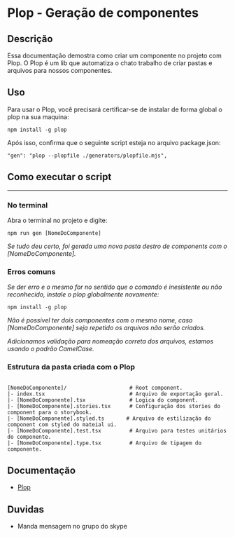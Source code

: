 
# Plop - Geração de componentes

## Descrição

Essa documentação demostra como criar um componente no projeto com Plop. O Plop é um lib que automatiza o chato trabalho de criar pastas e arquivos para nossos componentes.

## Uso

Para usar o Plop, você precisará certificar-se de instalar de forma global o plop na sua maquina:
```
npm install -g plop
```

Após isso, confirma que o seguinte script esteja no arquivo package.json:

```
"gen": "plop --plopfile ./generators/plopfile.mjs",
```
##  Como executar o script
---

### No terminal

Abra o terminal no projeto e digite:
```
npm run gen [NomeDoComponente]
```


*Se tudo deu certo, foi gerada uma nova pasta destro de components com o [NomeDoComponente].* 

### Erros comuns

*Se der erro e o mesmo for no sentido que o comando é inesistente ou não reconhecido, instale o plop globalmente novamente:*

```
npm install -g plop
```
*Não é possivel ter dois componentes com o mesmo nome, caso [NomeDoComponente] seja repetido os arquivos não serão criados.*

*Adicionamos validação para nomeação correta dos arquivos, estamos usando o padrão CamelCase.*


### Estrutura da pasta criada com o Plop

```

[NomeDoComponente]/                    # Root component.
|- index.tsx                           # Arquivo de exportação geral.
|- [NomeDoComponente].tsx              # Logica do component.
|- [NomeDoComponente].stories.tsx      # Configuração dos stories do component para o storybook.
|- [NomeDoComponente].styled.ts       # Arquivo de estilização do component com styled do mateial ui.
|- [NomeDoComponente].test.tsx         # Arquivo para testes unitários do componente.
|- [NomeDoComponente].type.tsx         # Arquivo de tipagem do componente.

```
 
 
 
## Documentação

-   [Plop](https://plopjs.com/) 

## Duvidas

-   Manda mensagem no grupo do skype
